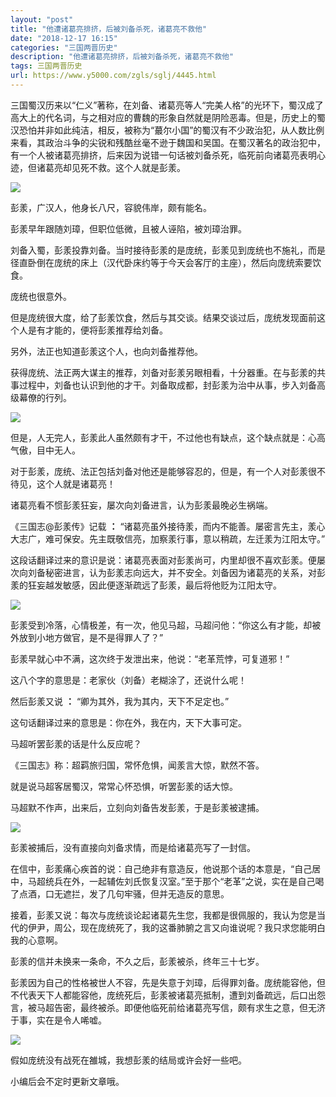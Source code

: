 ```yaml
---
layout: "post"
title: "他遭诸葛亮排挤，后被刘备杀死，诸葛亮不救他"
date: "2018-12-17 16:15"
categories: "三国两晋历史"
description: "他遭诸葛亮排挤，后被刘备杀死，诸葛亮不救他"
tags: 三国两晋历史
url: https://www.y5000.com/zgls/sglj/4445.html
---
```






三国蜀汉历来以“仁义”著称，在刘备、诸葛亮等人“完美人格”的光环下，蜀汉成了高大上的代名词，与之相对应的曹魏的形象自然就是阴险恶毒。但是，历史上的蜀汉恐怕并非如此纯洁，相反，被称为“蕞尔小国”的蜀汉有不少政治犯，从人数比例来看，其政治斗争的尖锐和残酷丝毫不逊于魏国和吴国。在蜀汉著名的政治犯中，有一个人被诸葛亮排挤，后来因为说错一句话被刘备杀死，临死前向诸葛亮表明心迹，但诸葛亮却见死不救。这个人就是彭羕。

![](https://img.y5000.com/uploads/allimg/161102/151030N24-0.jpg)

彭羕，广汉人，他身长八尺，容貌伟岸，颇有能名。

彭羕早年跟随刘璋，但职位低微，且被人诬陷，被刘璋治罪。

刘备入蜀，彭羕投靠刘备。当时接待彭羕的是庞统，彭羕见到庞统也不施礼，而是径直卧倒在庞统的床上（汉代卧床约等于今天会客厅的主座），然后向庞统索要饮食。

庞统也很意外。

但是庞统很大度，给了彭羕饮食，然后与其交谈。结果交谈过后，庞统发现面前这个人是有才能的，便将彭羕推荐给刘备。

另外，法正也知道彭羕这个人，也向刘备推荐他。

获得庞统、法正两大谋主的推荐，刘备对彭羕另眼相看，十分器重。在与彭羕的共事过程中，刘备也认识到他的才干。刘备取成都，封彭羕为治中从事，步入刘备高级幕僚的行列。

![](https://img.y5000.com/uploads/allimg/161102/8-161102150Ab91.jpg)

但是，人无完人，彭羕此人虽然颇有才干，不过他也有缺点，这个缺点就是：心高气傲，目中无人。

对于彭羕，庞统、法正包括刘备对他还是能够容忍的，但是，有一个人对彭羕很不待见，这个人就是诸葛亮！

诸葛亮看不惯彭羕狂妄，屡次向刘备进言，认为彭羕最晚必生祸端。

《三国志@彭羕传》记载 **：**
“诸葛亮虽外接待羕，而内不能善。屡密言先主，羕心大志广，难可保安。先主既敬信亮，加察羕行事，意以稍疏，左迁羕为江阳太守。”

这段话翻译过来的意识是说：诸葛亮表面对彭羕尚可，内里却很不喜欢彭羕。便屡次向刘备秘密进言，认为彭羕志向远大，并不安全。刘备因为诸葛亮的关系，对彭羕的狂妄越发敏感，因此便逐渐疏远了彭羕，最后将他贬为江阳太守。

![](https://img.y5000.com/uploads/allimg/161102/15103010G-1.jpg)

彭羕受到冷落，心情极差，有一次，他见马超，马超问他：“你这么有才能，却被外放到小地方做官，是不是得罪人了？”

彭羕早就心中不满，这次终于发泄出来，他说：“老革荒悖，可复道邪！”

这八个字的意思是：老家伙（刘备）老糊涂了，还说什么呢！

然后彭羕又说 **：** “卿为其外，我为其内，天下不足定也。”

这句话翻译过来的意思是：你在外，我在内，天下大事可定。

马超听罢彭羕的话是什么反应呢？

《三国志》称：超羁旅归国，常怀危惧，闻羕言大惊，默然不答。

就是说马超客居蜀汉，常常心怀恐惧，听罢彭羕的话大惊。

马超默不作声，出来后，立刻向刘备告发彭羕，于是彭羕被逮捕。

![](https://img.y5000.com/uploads/allimg/161102/1510304229-2.jpg)

彭羕被捕后，没有直接向刘备求情，而是给诸葛亮写了一封信。

在信中，彭羕痛心疾首的说：自己绝非有意造反，他说那个话的本意是，“自己居中，马超统兵在外，一起辅佐刘氏恢复汉室。”至于那个“老革”之说，实在是自己喝了点酒，口无遮拦，发了几句牢骚，但并无造反的意思。

接着，彭羕又说：每次与庞统谈论起诸葛先生您，我都是很佩服的，我认为您是当代的伊尹，周公，现在庞统死了，我的这番肺腑之言又向谁说呢？我只求您能明白我的心意啊。

彭羕的信并未换来一条命，不久之后，彭羕被杀，终年三十七岁。

彭羕因为自己的性格被世人不容，先是失意于刘璋，后得罪刘备。庞统能容他，但不代表天下人都能容他，庞统死后，彭羕被诸葛亮抵制，遭到刘备疏远，后口出怨言，被马超告密，最终被杀。即便他临死前给诸葛亮写信，颇有求生之意，但无济于事，实在是令人唏嘘。

![](https://img.y5000.com/uploads/allimg/161102/1510301G3-3.jpg)

假如庞统没有战死在雒城，我想彭羕的结局或许会好一些吧。

小编后会不定时更新文章哦。
